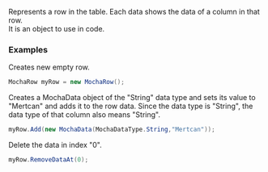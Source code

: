 Represents a row in the table. Each data shows the data of a column in that row. <br>
It is an object to use in code.

### Examples

Creates new empty row.
```C#
MochaRow myRow = new MochaRow();
```

Creates a MochaData object of the "String" data type and sets its value to "Mertcan" and adds it to the row data. Since the data type is "String", the data type of that column also means "String".
```C#
myRow.Add(new MochaData(MochaDataType.String,"Mertcan"));
```

Delete the data in index "0".
```C#
myRow.RemoveDataAt(0);
```
